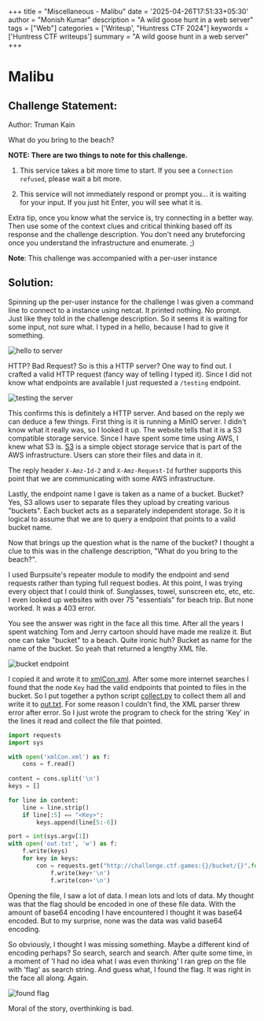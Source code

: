 +++
title = "Miscellaneous - Malibu"
date = '2025-04-26T17:51:33+05:30'
author = "Monish Kumar"
description = "A wild goose hunt in a web server"
tags = ["Web"]
categories = ['Writeup', "Huntress CTF 2024"]
keywords = ['Huntress CTF writeups']
summary = "A wild goose hunt in a web server"
+++
# Malibu
## Challenge Statement:
Author: Truman Kain

What do you bring to the beach?  
  
**NOTE: There are two things to note for this challenge.**

1.  This service takes a bit more time to start. If you see a `Connection refused`, please wait a bit more.

2.  This service will not immediately respond or prompt you... it is waiting for your input. If you just hit Enter, you will see what it is.

Extra tip, once you know what the service is, try connecting in a better way. Then use some of the context clues and critical thinking based off its response and the challenge description. You don't need any bruteforcing once you understand the infrastructure and enumerate. ;)

**Note**: This challenge was accompanied with a per-user instance

## Solution:
Spinning up the per-user instance for the challenge I was given a command line to connect to a instance using netcat. It printed nothing. No prompt. Just like they told in the challenge description. So it seems it is waiting for some input, not sure what. I typed in a hello, because I had to give it something. 

![hello to server](/images/huntressctf-2024/malibu/1.png)

HTTP? Bad Request? So is this a HTTP server? One way to find out. I crafted a valid HTTP request (fancy way of telling I typed it). Since I did not know what endpoints are available I just requested a `/testing` endpoint. 

![testing the server](/images/huntressctf-2024/malibu/2.png)

This confirms this is definitely a HTTP server. And based on the reply we can deduce a few things. First thing is it is running a MinIO server. I didn't know what it really was, so I looked it up. The website tells that it is a S3 compatible storage service. Since I have spent some time using AWS, I knew what S3 is. [S3](https://aws.amazon.com/s3/) is a simple object storage service that is part of the AWS infrastructure. Users can store their files and data in it.

The reply header `X-Amz-Id-2` and `X-Amz-Request-Id` further supports this point that we are communicating with some AWS infrastructure. 

Lastly, the endpoint name I gave is taken as a name of a bucket. Bucket? Yes, S3 allows user to separate files they upload by creating various "buckets". Each bucket acts as a separately independent storage. So it is logical to assume that we are to query a endpoint that points to a valid bucket name.

Now that brings up the question what is the name of the bucket? I thought a clue to this was in the challenge description, "What do you bring to the beach?".

I used Burpsuite's repeater module to modify the endpoint and send requests rather than typing full request bodies. At this point, I was trying every object that I could think of. Sunglasses, towel, sunscreen etc, etc, etc. I even looked up websites with over 75 "essentials" for beach trip. But none worked. It was a 403 error.

You see the answer was right in the face all this time. After all the years I spent watching Tom and Jerry cartoon should have made me realize it. But one can take "bucket" to a beach. Quite ironic huh? Bucket as name for the name of the bucket. So yeah that returned a lengthy XML file.

![bucket endpoint](/images/huntressctf-2024/malibu/3.png)

I copied it and wrote it to [xmlCon.xml](/others/huntressctf-2024/malibu/xmlCon.xml). After some more internet searches I found that the node `Key` had the valid endpoints that pointed to files in the bucket. So I put together a python script [collect.py](/others/huntressctf-2024/malibu/collect.py) to collect them all and write it to [out.txt](/others/huntressctf-2024/malibu/out.txt). For some reason I couldn't find, the XML parser threw error after error. So I just wrote the program to check for the string 'Key' in the lines it read and collect the file that pointed.

```python
import requests
import sys

with open('xmlCon.xml') as f:
    cons = f.read()
    
content = cons.split('\n')
keys = []

for line in content:
    line = line.strip()
    if line[:5] == "<Key>":
        keys.append(line[5:-6])

port = int(sys.argv[1])
with open('out.txt', 'w') as f:
    f.write(keys)
    for key in keys:
        con = requests.get("http://challenge.ctf.games:{}/bucket/{}".format(port,key)).content.decode()
            f.write(key+'\n')
            f.write(con+'\n')
```

Opening the file, I saw a lot of data. I mean lots and lots of data. My thought was that the flag should be encoded in one of these file data. With the amount of base64 encoding I have encountered I thought it was base64 encoded. But to my surprise, none was the data was valid base64 encoding.

So obviously, I thought I was missing something. Maybe a different kind of encoding perhaps? So search, search and search. After quite some time, in a moment of 'I had no idea what I was even thinking' I ran grep on the file with 'flag' as search string. And guess what, I found the flag. It was right in the face all along. Again.

![found flag](/images/huntressctf-2024/malibu/4.png)

Moral of the story, overthinking is bad.


